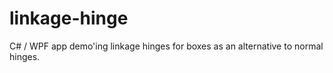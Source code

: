 linkage-hinge
=============

C# / WPF app demo'ing linkage hinges for boxes as an alternative to normal hinges.
